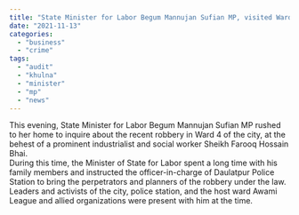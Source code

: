 ```yaml
---
title: "State Minister for Labor Begum Mannujan Sufian MP, visited Ward No. 4 of the city"
date: "2021-11-13"
categories: 
  - "business"
  - "crime"
tags: 
  - "audit"
  - "khulna"
  - "minister"
  - "mp"
  - "news"
---
```


This evening, State Minister for Labor Begum Mannujan Sufian MP rushed to her home to inquire about the recent robbery in Ward 4 of the city, at the behest of a prominent industrialist and social worker Sheikh Farooq Hossain Bhai.  
During this time, the Minister of State for Labor spent a long time with his family members and instructed the officer-in-charge of Daulatpur Police Station to bring the perpetrators and planners of the robbery under the law.  
Leaders and activists of the city, police station, and the host ward Awami League and allied organizations were present with him at the time.
